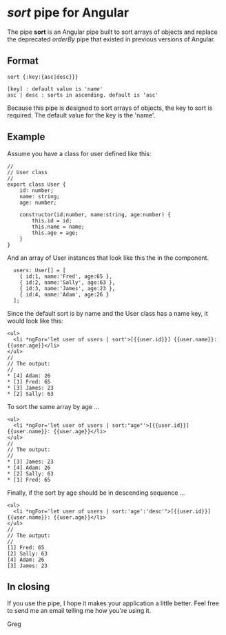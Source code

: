 # *sort* pipe for Angular

The pipe **sort** is an Angular pipe built to sort arrays of objects and replace the deprecated *orderBy* pipe that existed in previous versions of Angular.

## Format

```
sort {:key:{asc|desc}}}

[key] : default value is 'name'
asc | desc : sorts in ascending. default is 'asc'
```

Because this pipe is designed to sort arrays of objects, the key to sort is required. The default value for the key is the 'name'.

## Example

Assume you have a class for user defined like this:

```
//
// User class
//
export class User {
	id: number;
	name: string;
	age: number;

	constructor(id:number, name:string, age:number) {
		this.id = id;
		this.name = name;
		this.age = age;
	}
}
```

And an array of User instances that look like this the in the component.

```
  users: User[] = [
    { id:1, name:'Fred', age:65 },
    { id:2, name:'Sally', age:63 },
    { id:3, name:'James', age:23 },
    { id:4, name:'Adam', age:26 }
  ];
```

Since the default sort is by name and the User class has a name key, it would look like this:

```
<ul>
  <li *ngFor='let user of users | sort'>[{{user.id}}] {{user.name}}: {{user.age}}</li>
</ul>
//
// The output:
//
* [4] Adam: 26
* [1] Fred: 65
* [3] James: 23
* [2] Sally: 63
```

To sort the same array by age ...

```
<ul>
  <li *ngFor='let user of users | sort:"age"'>[{{user.id}}] {{user.name}}: {{user.age}}</li>
</ul>
//
// The output:
//
* [3] James: 23
* [4] Adam: 26
* [2] Sally: 63
* [1] Fred: 65
```

Finally, if the sort by age should be in descending sequence ...

```
<ul>
  <li *ngFor='let user of users | sort:'age':'desc'">[{{user.id}}] {{user.name}}: {{user.age}}</li>
</ul>
//
// The output:
//
[1] Fred: 65
[2] Sally: 63
[4] Adam: 26
[3] James: 23
```

## In closing

If you use the pipe, I hope it makes your application a little better. Feel free to send me an email telling me how you're using it.

Greg